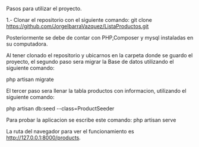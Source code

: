 Pasos para utilizar el proyecto.

1.- Clonar el repositorio con el siguiente comando: git clone https://github.com/JorgeIbarraVazquez/ListaProductos.git

Posteriormente se debe de contar con PHP,Composer y mysql instaladas en su computadora.

Al tener clonado el repositorio y ubicarnos en la carpeta donde se guardo el proyecto, el segundo paso sera migrar la Base de datos utilizando el siguiente comando:

php artisan migrate

El tercer paso sera llenar la tabla productos con informacion, utilizando el siguiente comando:

php artisan db:seed --class=ProductSeeder

Para probar la aplicacion se escribe este comando: php artisan serve

La ruta del navegador para ver el funcionamiento es http://127.0.0.1:8000/products.
